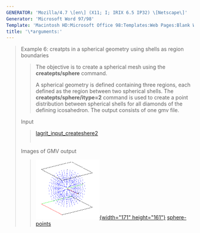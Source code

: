 ```yaml
---
GENERATOR: 'Mozilla/4.7 \[en\] (X11; I; IRIX 6.5 IP32) \[Netscape\]'
Generator: 'Microsoft Word 97/98'
Template: 'Macintosh HD:Microsoft Office 98:Templates:Web Pages:Blank Web Page'
title: '\*arguments:'
---
```


> Example 6: creatpts in a spherical geometry using shells as region
> boundaries
>
> > The objective is to create a spherical mesh using the
> > **createpts/sphere** command.
> >
> > A spherical geometry is defined containing three regions, each
> > defined as the region between two spherical shells. The
> > **createpts/sphere/itype=2** command is used to create a point
> > distribution between spherical shells for all diamonds of the
> > defining icosahedron. The output consists of one gmv file.
>
> Input     
>
> > [lagrit\_input\_createshere2](../input_output/lagrit_input_createsphere2)\
> >  
>
> Images of GMV output
>
> > [![](image/image6tn.gif){width="171"
> > height="161"}](image/image6.gif) [sphere-points](image/image6.gif)
